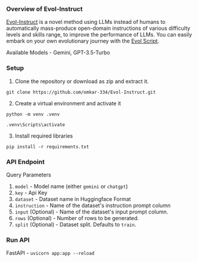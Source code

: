 ### Overview of Evol-Instruct

[Evol-Instruct](https://arxiv.org/abs/2304.12244) is a novel method using LLMs instead of humans to automatically mass-produce open-domain instructions of various difficulty levels and skills range, to improve the performance of LLMs. You can easily embark on your own evolutionary journey with the [Evol Script](https://github.com/omkar-334/Evol-Instruct).

Available Models - Gemini, GPT-3.5-Turbo

### Setup

1. Clone the repository or download as zip and extract it.

`git clone https://github.com/omkar-334/Evol-Instruct.git`

2. Create a virtual environment and activate it

`python -m venv .venv`

`.venv\Scripts\activate`

3. Install required libraries

`pip install -r requirements.txt`

### API Endpoint

Query Parameters

1. `model` - Model name (either `gemini` or `chatgpt`)
2. `key` - Api Key
3. `dataset` - Dataset name in Huggingface Format
4. `instruction` - Name of the dataset's instruction prompt column
5. `input` (Optional) - Name of the dataset's input prompt column.
6. `rows` (Optional) - Number of rows to be generated.
7. `split` (Optional) - Dataset split. Defaults to `train`.

### Run API

FastAPI - `uvicorn app:app --reload`
